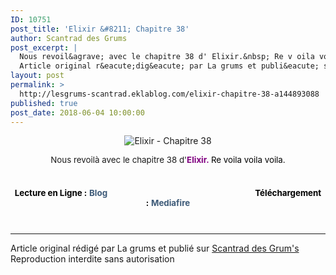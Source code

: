 ```yaml
---
ID: 10751
post_title: 'Elixir &#8211; Chapitre 38'
author: Scantrad des Grums
post_excerpt: |
  Nous revoil&agrave; avec le chapitre 38 d' Elixir.&nbsp; Re v oila voila voila . &nbsp; Lecture en Ligne : &nbsp; Blog &nbsp;&nbsp;&nbsp; &nbsp; &nbsp; &nbsp; &nbsp; &nbsp; &nbsp; &nbsp; &nbsp; &nbsp; &nbsp; &nbsp; &nbsp; &nbsp; &nbsp; &nbsp; &nbsp; &nbsp; &nbsp; &nbsp; &nbsp; &nbsp; &nbsp; &nbsp; &nbsp; &nbsp; &nbsp;&nbsp; &nbsp;&nbsp;&nbsp;&nbsp;&nbsp;&nbsp; T&eacute;l&eacute;chargement : &nbsp; Mediafire
  Article original r&eacute;dig&eacute; par La grums et publi&eacute; sur Scantrad...
layout: post
permalink: >
  http://lesgrums-scantrad.eklablog.com/elixir-chapitre-38-a144893088
published: true
post_date: 2018-06-04 10:00:00
---
```

<p style="text-align: center;"><img src="https://united-subs.com/wp-content/uploads/2018/06/c96829e404d9b5eaf02cfcd01e4a3cb8.jpg" alt="Elixir - Chapitre 38"/></p>
<p style="box-sizing: content-box; margin: 0px 0px 10px; text-align: center;"><span style="box-sizing: content-box; font-size: 10pt;">Nous revoil&agrave; avec le chapitre 38 d'<span style="box-sizing: content-box; color: #800080;"><strong style="box-sizing: content-box;">Elixir.&nbsp;</strong><span style="color: #000000;">Re v</span><span style="box-sizing: content-box; color: #000000;">oila voila voila</span><span style="box-sizing: content-box; color: #000000;">.</span></span></span></p>
<p style="box-sizing: content-box; margin: 0px 0px 10px; text-align: center;">&nbsp;</p>
<p style="box-sizing: content-box; margin: 0px 0px 10px; text-align: center;"><span style="box-sizing: content-box; font-size: 10pt;"><span style="box-sizing: content-box; color: #800080;"><strong style="box-sizing: content-box;"><strong style="box-sizing: content-box; color: #000000; text-align: left;">Lecture en Ligne :</strong><span style="box-sizing: content-box; color: #000000; font-weight: normal; text-align: left;">&nbsp;</span><a style="box-sizing: content-box; background-color: transparent; color: #3d5a78; text-decoration: none; text-align: left;" href="http://lesgrums-lel.eklablog.com/elixir-chapitre-38-g186246">Blog</a><span style="box-sizing: content-box; color: #000000; font-weight: normal; text-align: left;">&nbsp;&nbsp;&nbsp; &nbsp; &nbsp; &nbsp; &nbsp; &nbsp; &nbsp; &nbsp; &nbsp; &nbsp; &nbsp; &nbsp; &nbsp; &nbsp; &nbsp; &nbsp; &nbsp; &nbsp; &nbsp; &nbsp; &nbsp; &nbsp; &nbsp; &nbsp; &nbsp; &nbsp; &nbsp;&nbsp; &nbsp;&nbsp;&nbsp;&nbsp;&nbsp;&nbsp;</span><strong style="box-sizing: content-box; color: #000000; text-align: left;">T&eacute;l&eacute;chargement :</strong><span style="box-sizing: content-box; color: #000000; font-weight: normal; text-align: left;">&nbsp;</span><a style="box-sizing: content-box; background-color: transparent; color: #3d5a78; text-decoration: none; text-align: left;" href="http://www.mediafire.com/file/uaehupj7sxpy026/%28Les+Grum%27s%29+Elixir+%2338.zip">Mediafire</a></strong></span></span></p><br /><hr />Article original rédigé par La grums et publié sur <a href="http://lesgrums-scantrad.eklablog.com/">Scantrad des Grum's</a> <br /> Reproduction interdite sans autorisation